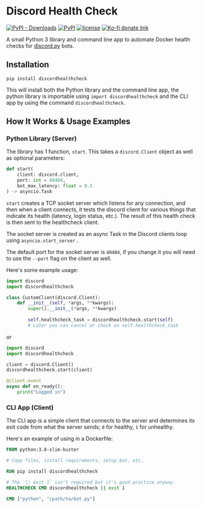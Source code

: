 # Discord Health Check

[![PyPI - Downloads](https://img.shields.io/pypi/dm/discordhealthcheck)](https://pypi.org/project/discordhealthcheck/)
[![PyPI](https://img.shields.io/pypi/v/discordhealthcheck)](https://pypi.org/project/discordhealthcheck/)
[![license](https://img.shields.io/github/license/psidex/EACS.svg)](./LICENSE)
[![Ko-fi donate link](https://img.shields.io/badge/Support%20Me-Ko--fi-orange.svg?style=flat&colorA=35383d)](https://ko-fi.com/M4M18XB1)

A small Python 3 library and command line app to automate Docker health checks for [discord.py](https://discordpy.readthedocs.io/en/latest/) bots.

## Installation

`pip install discordhealthcheck`

This will install both the Python library and the command line app, the python library is importable using `import discordhealthcheck` and the CLI app by using the command `discordhealthcheck`.

## How It Works & Usage Examples

### Python Library (Server)

The library has 1 function, `start`. This takes a `discord.Client` object as well as optional parameters:

```python
def start(
    client: discord.client,
    port: int = 40404,
    bot_max_latency: float = 0.5
) -> asyncio.Task
```

`start` creates a TCP socket server which listens for any connection, and then when a client connects, it tests the
discord client for various things that indicate its health (latency, login status, etc.). The result of this health
check is then sent to the healthcheck client.

The socket server is created as an async Task in the Discord clients loop using `asyncio.start_server` .

The default port for the socket server is `40404`, if you change it you will need to use the `--port` flag on the
client as well.

Here's some example usage:

```python
import discord
import discordhealthcheck

class CustomClient(discord.Client):
    def __init__(self, *args, **kwargs):
        super().__init__(*args, **kwargs)
        
        self.healthcheck_task = discordhealthcheck.start(self)
        # Later you can cancel or check on self.healthcheck_task
```

or

```python
import discord
import discordhealthcheck

client = discord.Client()
discordhealthcheck.start(client)

@client.event
async def on_ready():
    print("Logged in")
```

### CLI App (Client)

The CLI app is a simple client that connects to the server and determines its exit code from what the server sends; `0`
for healthy, `1` for unhealthy.

Here's an example of using in a Dockerfile:

```dockerfile
FROM python:3.8-slim-buster

# Copy files, install requirements, setup bot, etc.

RUN pip install discordhealthcheck

# The `|| exit 1` isn't required but it's good practice anyway.
HEALTHCHECK CMD discordhealthcheck || exit 1

CMD ["python", "/path/to/bot.py"]
```
